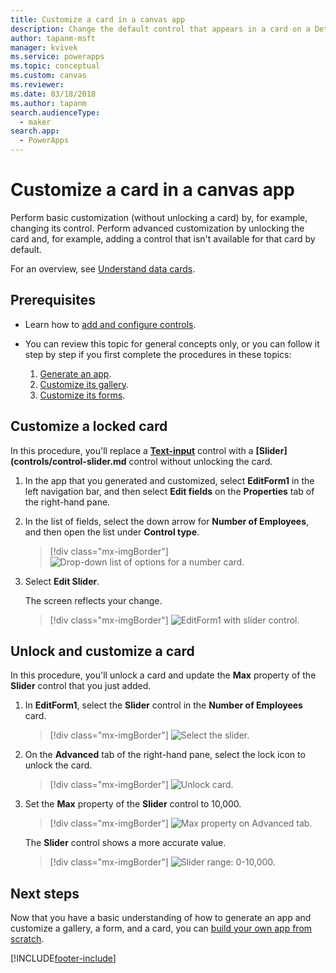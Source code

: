 ```yaml
---
title: Customize a card in a canvas app
description: Change the default control that appears in a card on a Details or Edit form in a canvas app.
author: tapanm-msft
manager: kvivek
ms.service: powerapps
ms.topic: conceptual
ms.custom: canvas
ms.reviewer: 
ms.date: 03/18/2018
ms.author: tapanm
search.audienceType: 
  - maker
search.app: 
  - PowerApps
---
```

# Customize a card in a canvas app

Perform basic customization (without unlocking a card) by, for example, changing its control. Perform advanced customization by unlocking the card and, for example, adding a control that isn't available for that card by default.

For an overview, see [Understand data cards](working-with-cards.md).

## Prerequisites

- Learn how to [add and configure controls](add-configure-controls.md).
- You can review this topic for general concepts only, or you can follow it step by step if you first complete the procedures in these topics:

    1. [Generate an app](data-platform-create-app.md).
    1. [Customize its gallery](customize-layout-sharepoint.md).
    1. [Customize its forms](customize-forms-sharepoint.md).

## Customize a locked card

In this procedure, you'll replace a **[Text-input](controls/control-text-input.md)** control with a **[Slider](controls/control-slider.md** control without unlocking the card.

1. In the app that you generated and customized, select **EditForm1** in the left navigation bar, and then select **Edit fields** on the **Properties** tab of the right-hand pane.

1. In the list of fields, select the down arrow for **Number of Employees**, and then open the list under **Control type**.

    > [!div class="mx-imgBorder"]
    > ![Drop-down list of options for a number card.](./media/customize-card/card-selector.png)

1. Select **Edit Slider**.

    The screen reflects your change.

    > [!div class="mx-imgBorder"]
    > ![EditForm1 with slider control.](./media/customize-card/add-slider.png)

## Unlock and customize a card

In this procedure, you'll unlock a card and update the **Max** property of the **Slider** control that you just added.

1. In **EditForm1**, select the **Slider** control in the **Number of Employees** card.

    > [!div class="mx-imgBorder"]
    > ![Select the slider.](./media/customize-card/select-slider.png)

1. On the **Advanced** tab of the right-hand pane, select the lock icon to unlock the card.

    > [!div class="mx-imgBorder"]
    > ![Unlock card.](./media/customize-card/lock-icon.png)

1. Set the **Max** property of the **Slider** control to 10,000.

    > [!div class="mx-imgBorder"]
    > ![Max property on Advanced tab.](./media/customize-card/max-property.png)

    The **Slider** control shows a more accurate value.

    > [!div class="mx-imgBorder"]
    > ![Slider range: 0-10,000.](./media/customize-card/final-slider.png)

## Next steps

Now that you have a basic understanding of how to generate an app and customize a gallery, a form, and a card, you can [build your own app from scratch](data-platform-create-app-scratch.md).

[!INCLUDE[footer-include](../../includes/footer-banner.md)]